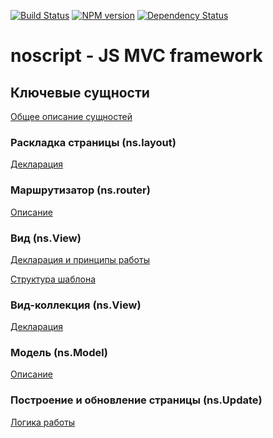 [![Build Status](https://travis-ci.org/yandex-ui/noscript.png?branch=master)](https://travis-ci.org/yandex-ui/noscript)
[![NPM version](https://badge.fury.io/js/noscript.png)](http://badge.fury.io/js/noscript)
[![Dependency Status](https://david-dm.org/yandex-ui/noscript.png)](https://david-dm.org/yandex-ui/noscript)
# noscript - JS MVC framework

## Ключевые сущности

[Общее описание сущностей](/yandex-ui/noscript/blob/master/doc/entities.md)

### Раскладка страницы (ns.layout)

[Декларация](/yandex-ui/noscript/blob/master/doc/ns.layout.md)

### Маршрутизатор (ns.router)

[Описание](/doc/ns.router.md)

### Вид (ns.View)

[Декларация и принципы работы](/yandex-ui/noscript/blob/master/doc/ns.view.md)

[Структура шаблона](/yandex-ui/noscript/blob/master/doc/ns.view.yate.md)

### Вид-коллекция (ns.View)

[Декларация](/yandex-ui/noscript/blob/master/doc/ns.viewCollection.md)

### Модель (ns.Model)

[Описание](/doc/ns.model.md)

### Построение и обновление страницы (ns.Update)

[Логика работы](/yandex-ui/noscript/wiki/Логика-построения-и-обновления-страницы)
